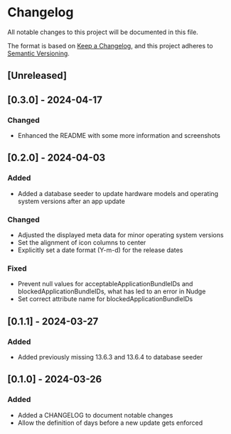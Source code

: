 # Changelog

All notable changes to this project will be documented in this file.

The format is based on [Keep a Changelog](https://keepachangelog.com/en/1.1.0/),
and this project adheres to [Semantic Versioning](https://semver.org/spec/v2.0.0.html).

## [Unreleased]

## [0.3.0] - 2024-04-17

### Changed

- Enhanced the README with some more information and screenshots

## [0.2.0] - 2024-04-03

### Added

- Added a database seeder to update hardware models and operating system versions after an app update

### Changed

- Adjusted the displayed meta data for minor operating system versions
- Set the alignment of icon columns to center
- Explicitly set a date format (Y-m-d) for the release dates

### Fixed

- Prevent null values for acceptableApplicationBundleIDs and blockedApplicationBundleIDs, what has led to an error in Nudge
- Set correct attribute name for blockedApplicationBundleIDs

## [0.1.1] - 2024-03-27

### Added

- Added previously missing 13.6.3 and 13.6.4 to database seeder

## [0.1.0] - 2024-03-26

### Added

- Added a CHANGELOG to document notable changes
- Allow the definition of days before a new update gets enforced
